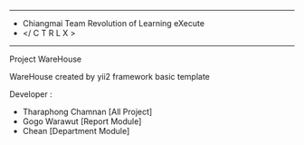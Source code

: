 --------------------------------------------- 
- Chiangmai Team Revolution of Learning eXecute
- </ C T R L X >                                 
--------------------------------------------- 

Project WareHouse

WareHouse created by yii2 framework basic template 

Developer :
- Tharaphong Chamnan [All Project]
- Gogo Warawut [Report Module]
- Chean [Department Module]
